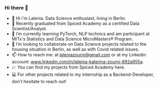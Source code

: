 ### Hi there 👋



- 🎥 Hi i'm Lalenia. Data Science enthusiast, living in Berlin.
- 🔭 Recently graduated from Spiced Academy as a certified Data Scientist/Analyst.
- 🌱 I’m currently learning PyTorch, NLP technics and am participant at MITx's Statistics and Data Science MicroMasters® Program.
- 👯 I’m looking to collaborate on Data Science projects related to the housing situation in Berlin, as well as with Covid related issues.
- 📫 How to reach me: at laleniazourni@gmail.com or at my Linkedin account: www.linkedin.com/in/lalenia-katerina-zourni-892a955a.
- 📈 You can find my projects from Spiced Academy here.
- 💻 For other projects related to my internship as a Backend-Developer, don't hesitate to reach out!

